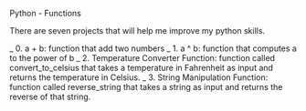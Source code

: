 Python - Functions

There are seven projects that will help me improve my python skills.

_ 0. a + b: function that add two numbers
_ 1. a ^ b: function that computes a to the power of b
_ 2. Temperature Converter Function: function called convert_to_celsius that takes a temperature in Fahrenheit as input and returns the temperature in Celsius.
_ 3. String Manipulation Function: function called reverse_string that takes a string as input and returns the reverse of that string.

